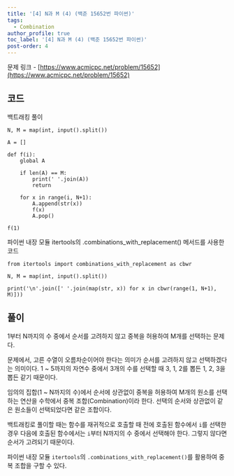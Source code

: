 ```yaml
---
title: '[4] N과 M (4) (백준 15652번 파이썬)'
tags:
  - Combination
author_profile: true
toc_label: '[4] N과 M (4) (백준 15652번 파이썬)'
post-order: 4
---
```


문제 링크 - [https://www.acmicpc.net/problem/15652](https://www.acmicpc.net/problem/15652)

## 코드
<p class=short>백트래킹 풀이</p>

```python::lineons
N, M = map(int, input().split())

A = []

def f(i):
    global A

    if len(A) == M:
        print(' '.join(A))
        return
    
    for x in range(i, N+1):
        A.append(str(x))
        f(x)
        A.pop()

f(1)
```

<p class=short>파이썬 내장 모듈 <c>itertools</c>의 <c>.combinations_with_replacement()</c> 메서드를 사용한 코드

```python::lineons
from itertools import combinations_with_replacement as cbwr

N, M = map(int, input().split())

print('\n'.join([' '.join(map(str, x)) for x in cbwr(range(1, N+1), M)]))
```

## 풀이
1부터 N까지의 수 중에서 순서를 고려하지 않고 중복을 허용하여 M개를 선택하는 문제다.

문제에서, 고른 수열이 오름차순이어야 한다는 의미가 순서를 고려하지 않고 선택하겠다는 의미이다. 1 ~ 5까지의 자연수 중에서 3개의 수를 선택할 때 3, 1, 2를 뽑든 1, 2, 3을 뽑든 같기 때문이다.

임의의 집합(1 ~ N까지의 수)에서 순서에 상관없이 중복을 허용하여 M개의 원소를 선택하는 연산을 수학에서 중복 조합(Combination)이라 한다. 선택의 순서와 상관없이 같은 원소들이 선택되었다면 같은 조합이다.

백트래킹로 풀이할 때는 함수를 재귀적으로 호출할 때 전에 호출된 함수에서 `i`를 선택한 경우 다음에 호출된 함수에서는 `i`부터 N까지의 수 중에서 선택해야 한다. 그렇지 않다면 순서가 고려되기 때문이다.

파이썬 내장 모듈 `itertools`의 `.combinations_with_replacement()`를 활용하여 중복 조합을 구할 수 있다.
